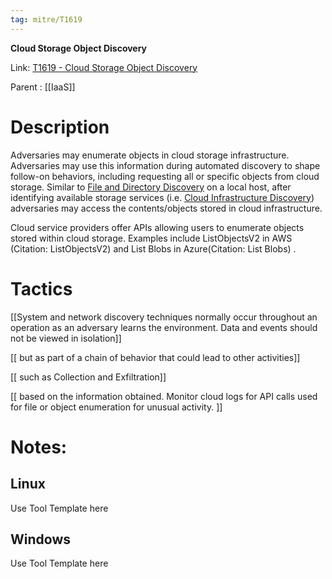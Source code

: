 ```yaml
---
tag: mitre/T1619
---
```


**Cloud Storage Object Discovery**

Link: [T1619 - Cloud Storage Object Discovery](https://attack.mitre.org/techniques/T1619)

Parent : [[IaaS]]


# Description

Adversaries may enumerate objects in cloud storage infrastructure. Adversaries may use this information during automated discovery to shape follow-on behaviors, including requesting all or specific objects from cloud storage.  Similar to [File and Directory Discovery](https://attack.mitre.org/techniques/T1083) on a local host, after identifying available storage services (i.e. [Cloud Infrastructure Discovery](https://attack.mitre.org/techniques/T1580)) adversaries may access the contents/objects stored in cloud infrastructure.

Cloud service providers offer APIs allowing users to enumerate objects stored within cloud storage. Examples include ListObjectsV2 in AWS (Citation: ListObjectsV2) and List Blobs in Azure(Citation: List Blobs) .

# Tactics


[[System and network discovery techniques normally occur throughout an operation as an adversary learns the environment. Data and events should not be viewed in isolation]]

[[ but as part of a chain of behavior that could lead to other activities]]

[[ such as Collection and Exfiltration]]

[[ based on the information obtained. 
Monitor cloud logs for API calls used for file or object enumeration for unusual activity. ]]


# Notes:

## Linux

Use Tool Template here

## Windows

Use Tool Template here